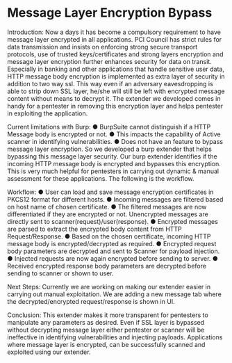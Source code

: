 # Message Layer Encryption Bypass

Introduction:
Now a days it has become a compulsory requirement to have message layer encrypted in all
applications. PCI Council has strict rules for data transmission and insists on enforcing strong
secure transport protocols, use of trusted keys/certificates and strong layers encryption and
message layer encryption further enhances security for data on transit. Especially in banking
and other applications that handle sensitive user data, HTTP message body encryption is
implemented as extra layer of security in addition to two way ssl. This way even if an adversary
eavesdropping is able to strip down SSL layer, he/she will still be left with encrypted message
content without means to decrypt it. The extender we developed comes in handy for a pentester
in removing this encryption layer and helps pentester in exploiting the application.

Current limitations with Burp:
● BurpSuite cannot distinguish if a HTTP Message body is encrypted or not.
● This impacts the capability of Active scanner in identifying vulnerabilities.
● Does not have an feature to bypass message layer encryption.
So we developed a burp extender that helps bypassing this message layer security. Our burp
extender identifies if the incoming HTTP message body is encrypted and bypasses this
encryption. This is very much helpful for pentesters in carrying out dynamic & manual
assessment for these applications. The following is the workflow.

Workflow:
● User can load and save message encryption certificates in PKCS12 format for different
hosts.
● Incoming messages are filtered based on host name of chosen certificate.
● The filtered messages are now differentiated if they are encrypted or not. Unencrypted
messages are directly sent to scanner(request)/user(response).
● Encrypted messages are parsed to extract the encrypted body content from HTTP
Request/Response.
● Based on the chosen certificate, incoming HTTP message body is encrypted/decrypted
as required.
● Encrypted request body parameters are decrypted and sent to Scanner for payload
injection.
● Injected requests are now again encrypted before sending to server.
● Received encrypted response body parameters are decrypted before sending to scanner
or shown to user.

Next Steps:
Currently we are working on making our extender easier in carrying out manual exploitation. We
are adding a new message tab where the decrypted/encrypted request/response is shown in UI.

Conclusion:
This extender makes it more transparent for pentesters to manipulate any parameters as
desired. Even if SSL layer is bypassed without decrypting message layer either pentester or
scanner will be ineffective in identifying vulnerabilities and injecting payloads. Applications
where message layer is encrypted, can be successfully scanned and exploited using our
extender.
